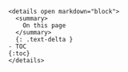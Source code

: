     <details open markdown="block">
      <summary>
        On this page
      </summary>
      {: .text-delta }
    - TOC
    {:toc}
    </details>
